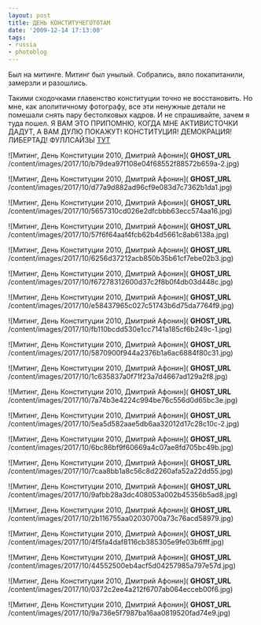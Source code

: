 ```yaml
---
layout: post
title: ДЕНЬ КОНСТИТУЧЕГОТОТАМ
date: '2009-12-14 17:13:00'
tags:
- russia
- photoblog
---
```


Был на митинге. Митинг был унылый. Собрались, вяло покапитанили, замерзли и разошлись.

Такими сходочками главенство конституции точно не восстановить.&nbsp;Но мне, как аполитичному фотографу, все эти ненужные детали не помешали снять пару бестолковых кадров. И не спрашивайте, зачем я туда пошел. Я ВАМ ЭТО ПРИПОМНЮ, КОГДА МНЕ АКТИВИСТОЧКИ ДАДУТ, А ВАМ ДУЛЮ ПОКАЖУТ!&nbsp;КОНСТИТУЦИЯ! ДЕМОКРАЦИЯ! ЛИБЕРТАД!&nbsp;ФУЛЛСАЙЗЫ [ТУТ](http://www.uralweb.ru/albums/album.php?id=56110)

![Митинг, День Конституции 2010, Дмитрий Афонин]( __GHOST_URL__ /content/images/2017/10/b79dea97f108e04f68552f88572b659a-2.jpg)

![Митинг, День Конституции 2010, Дмитрий Афонин]( __GHOST_URL__ /content/images/2017/10/d77a9d882ad96cf9e083d7c7362b1da1.jpg)

![Митинг, День Конституции 2010, Дмитрий Афонин]( __GHOST_URL__ /content/images/2017/10/5657310cd026e2dfcbbb63ecc574aa16.jpg)

![Митинг, День Конституции 2010, Дмитрий Афонин]( __GHOST_URL__ /content/images/2017/10/57f6f64aaf4fcb62b4d5661c8ab6138a.jpg)

![Митинг, День Конституции 2010, Дмитрий Афонин]( __GHOST_URL__ /content/images/2017/10/6256d37212acb850b35b61cf7ebe02b3.jpg)

![Митинг, День Конституции 2010, Дмитрий Афонин]( __GHOST_URL__ /content/images/2017/10/f67278312600d37c2f8b0f4db03d448c.jpg)

![Митинг, День Конституции 2010, Дмитрий Афонин]( __GHOST_URL__ /content/images/2017/10/e58437965c027c51743b6d75da7764f9.jpg)

![Митинг, День Конституции 2010, Дмитрий Афонин]( __GHOST_URL__ /content/images/2017/10/fb110bcdd530e1cc7141a185cf6b249c-1.jpg)

![Митинг, День Конституции 2010, Дмитрий Афонин]( __GHOST_URL__ /content/images/2017/10/5870900f944a2376b1a6ac6884f80c31.jpg)

![Митинг, День Конституции 2010, Дмитрий Афонин]( __GHOST_URL__ /content/images/2017/10/1c635837a0f71f23a7d4667ad129a2f8.jpg)

![Митинг, День Конституции 2010, Дмитрий Афонин]( __GHOST_URL__ /content/images/2017/10/7a74b3e4224c994be76c556d0d65bc3e.jpg)

![Митинг, День Конституции 2010, Дмитрий Афонин]( __GHOST_URL__ /content/images/2017/10/5ea5d582aae5db6aa32012d17c28c10c-2.jpg)

![Митинг, День Конституции 2010, Дмитрий Афонин]( __GHOST_URL__ /content/images/2017/10/6bc86bf9f60669a4c07ae8fd705bc49b.jpg)

![Митинг, День Конституции 2010, Дмитрий Афонин]( __GHOST_URL__ /content/images/2017/10/7caa8bb1a8c56c8d2260afa52a22dd55.jpg)

![Митинг, День Конституции 2010, Дмитрий Афонин]( __GHOST_URL__ /content/images/2017/10/9afbb28a3dc408053a002b45356b5ad8.jpg)

![Митинг, День Конституции 2010, Дмитрий Афонин]( __GHOST_URL__ /content/images/2017/10/2b116755aa02030700a73c76acd58979.jpg)

![Митинг, День Конституции 2010, Дмитрий Афонин]( __GHOST_URL__ /content/images/2017/10/4f5fa4daf8116cb385305e9fe03b6fff.jpg)

![Митинг, День Конституции 2010, Дмитрий Афонин]( __GHOST_URL__ /content/images/2017/10/44552500eb4acf5d04257985a797e57d.jpg)

![Митинг, День Конституции 2010, Дмитрий Афонин]( __GHOST_URL__ /content/images/2017/10/0372c2ee4a212f6707ab064ecceb00f6.jpg)

![Митинг, День Конституции 2010, Дмитрий Афонин]( __GHOST_URL__ /content/images/2017/10/9a736e5f7987ba16aa0819520fad74e9.jpg)

<!--kg-card-end: markdown-->